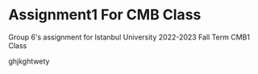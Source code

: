 # Assignment1 For CMB Class

Group 6's assignment for Istanbul University  2022-2023 Fall Term CMB1 Class

ghjkghtwety